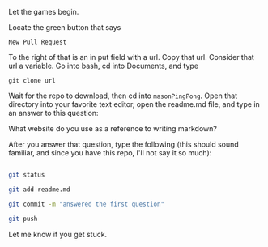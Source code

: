 Let the games begin.

Locate the green button that says

    New Pull Request

To the right of that is an in put field with a url. Copy that url. Consider that url a variable.  Go into bash, cd into Documents, and type

    git clone url

Wait for the repo to download, then cd into `masonPingPong`. Open that directory into your favorite text editor, open the readme.md file, and type in an answer to this question:

What website do you use as a reference to writing markdown?


After you answer that question, type the following (this should sound familiar, and since you have this repo, I'll not say it so much):

```bash

git status

git add readme.md

git commit -m "answered the first question"

git push

```

Let me know if you get stuck.
